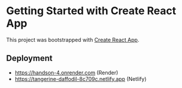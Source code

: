 # Getting Started with Create React App

This project was bootstrapped with [Create React App](https://github.com/facebook/create-react-app).

## Deployment
- https://handson-4.onrender.com (Render)
- https://tangerine-daffodil-8c709c.netlify.app (Netlify)
